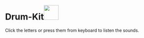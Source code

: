 # Drum-Kit<img src="https://user-images.githubusercontent.com/88205144/199010099-8349f7df-bdf2-4217-80e2-978cbb0eb294.png" width="48">
Click the letters or press them from keyboard to listen the sounds.
